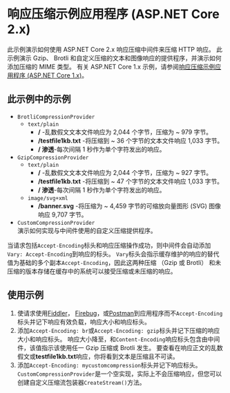 # <a name="response-compression-sample-application-aspnet-core-2x"></a>响应压缩示例应用程序 (ASP.NET Core 2.x)

此示例演示如何使用 ASP.NET Core 2.x 响应压缩中间件来压缩 HTTP 响应。 此示例演示 Gzip、 Brotli 和自定义压缩的文本和图像响应的提供程序，并演示如何添加压缩的 MIME 类型。 有关 ASP.NET Core 1.x 示例，请参阅[响应压缩示例应用程序 (ASP.NET Core 1.x)](https://github.com/aspnet/Docs/tree/master/aspnetcore/performance/response-compression/samples/1.x)。

## <a name="examples-in-this-sample"></a>此示例中的示例

* `BrotliCompressionProvider`
  * `text/plain`
    * **/** -乱数假文文本文件响应为 2,044 个字节，压缩为 ~ 979 字节。
    * **/testfile1kb.txt** -将压缩到 ~ 36 个字节的文本文件响应 1,033 字节。
    * **/ 渗透**-每次间隔 1 秒作为单个字符发出的响应。
* `GzipCompressionProvider`
  * `text/plain`
    * **/** -乱数假文文本文件响应为 2,044 个字节，压缩为 ~ 927 字节。
    * **/testfile1kb.txt** -将压缩到 ~ 47 个字节的文本文件响应 1,033 字节。
    * **/ 渗透**-每次间隔 1 秒作为单个字符发出的响应。
  * `image/svg+xml`
    * **/banner.svg** -将压缩为 ~ 4,459 字节的可缩放向量图形 (SVG) 图像响应 9,707 字节。
* `CustomCompressionProvider`<br>演示如何实现与中间件使用的自定义压缩提供程序。

当请求包括`Accept-Encoding`标头和响应压缩操作成功，则中间件会自动添加`Vary: Accept-Encoding`到响应的标头。 `Vary`标头会指示缓存维护的响应的替代值为基础的多个副本`Accept-Encoding`，因此这两种压缩 （Gzip 或 Brotli） 和未压缩的版本存储在缓存中的系统可以接受压缩或未压缩的响应。

## <a name="use-the-sample"></a>使用示例

1. 使请求使用[Fiddler](http://www.telerik.com/fiddler)， [Firebug](http://getfirebug.com/)，或[Postman](https://www.getpostman.com/)到应用程序而不`Accept-Encoding`标头并记下响应有效负载，响应大小和响应标头。
1. 添加`Accept-Encoding: br`或`Accept-Encoding: gzip`标头并记下压缩的响应大小和响应标头。 响应大小降至，和`Content-Encoding`响应标头包含由中间件，该值指示该使用任一 Gzip 压缩或 Brotli 发生。 要查看在响应正文的乱数假文或**testfile1kb.txt**响应，你将看到文本是压缩且不可读。
1. 添加`Accept-Encoding: mycustomcompression`标头并记下响应标头。 `CustomCompressionProvider`是一个空实现，实际上不会压缩响应，但您可以创建自定义压缩流包装器`CreateStream()`方法。
